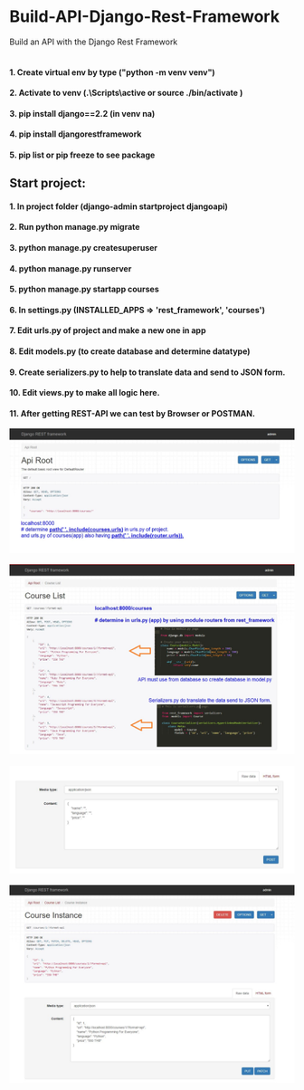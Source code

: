 # Build-API-Django-Rest-Framework


 Build an API with the Django Rest Framework <br><br>
 #### 1. Create virtual env by type ("python -m venv venv")
 #### 2. Activate to venv (.\Scripts\active or source ./bin/activate ) 
 #### 3. pip install django==2.2 (in venv na)
 #### 4. pip install djangorestframework
 #### 5. pip list or pip freeze to see package
 ## Start project:
 #### 1. In project folder (django-admin startproject djangoapi)
 #### 2. Run python manage.py migrate
 #### 3. python manage.py createsuperuser
 #### 4. python manage.py runserver
 #### 5. python manage.py startapp courses
 #### 6. In settings.py (INSTALLED_APPS => 'rest_framework', 'courses')
 #### 7. Edit urls.py of project and make a new one in app
 #### 8. Edit models.py (to create database and determine datatype)
 #### 9. Create serializers.py to help to translate data and send to JSON form.
 #### 10. Edit views.py to make all logic here.
 #### 11. After getting REST-API we can test by Browser or POSTMAN.
 
 ![homepage](https://github.com/atthana/Build-API-Django-Rest-Framework/blob/master/Photo/1_home-page.JPG)<br><br>
 ![homepage](https://github.com/atthana/Build-API-Django-Rest-Framework/blob/master/Photo/2_api-page.JPG)<br><br>
 ![homepage](https://github.com/atthana/Build-API-Django-Rest-Framework/blob/master/Photo/3_api-page-post.JPG)<br><br>
 ![homepage](https://github.com/atthana/Build-API-Django-Rest-Framework/blob/master/Photo/4_api-page-id.JPG)<br><br>
